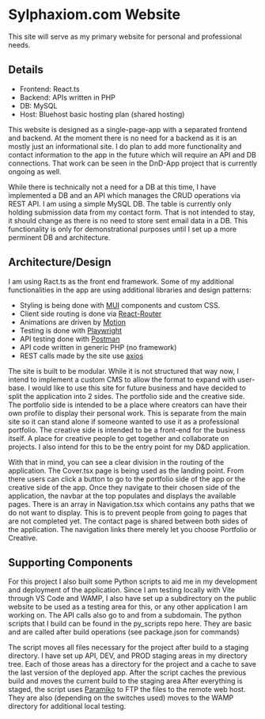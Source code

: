 # Sylphaxiom.com Website

This site will serve as my primary website for personal and professional needs.

## Details

- Frontend: React.ts
- Backend: APIs written in PHP
- DB: MySQL
- Host: Bluehost basic hosting plan (shared hosting)

This website is designed as a single-page-app with a separated frontend and
backend. At the moment there is no need for a backend as it is an mostly
just an informational site. I do plan to add more functionality and contact
information to the app in the future which will require an API and DB
connections. That work can be seen in the DnD-App project that is currently
ongoing as well.

While there is technically not a need for a DB at this time, I have implemented
a DB and an API which manages the CRUD operations via REST API. I am using a
simple MySQL DB. The table is currently only holding submission data from my
contact form. That is not intended to stay, it should change as there is no need
to store sent email data in a DB. This functionality is only for demonstrational
purposes until I set up a more perminent DB and architecture.

## Architecture/Design

I am using Ract.ts as the front end framework. Some of my additional functionalities
in the app are using additional libraries and design patterns: 

- Styling is being done with [MUI](https://mui.com/material-ui/ "MUI documentation") components and custom CSS.
- Client side routing is done via [React-Router](https://reactrouter.com/ "React-router v7 documentation")
- Animations are driven by [Motion](https://motion.dev/docs/react "Motion React documentation")
- Testing is done with [Playwright](https://playwright.dev/docs/ "Playwright documentation")
- API testing done with [Postman](https://www.postman.com/ "Postman home page")
- API code written in generic PHP (no framework)
- REST calls made by the site use [axios](https://axios-http.com/docs/intro "axios documentation")

The site is built to be modular. While it is not structured that way now, I intend to
implement a custom CMS to allow the format to expand with user-base. I would like to use
this site for future business and have decided to split the application into 2 sides.
The portfolio side and the creative side. The portfolio side is intended to be a place
where creators can have their own profile to display their personal work. This is
separate from the main site so it can stand alone if someone wanted to use it as
a professional portfolio. The creative side is intended to be a front-end for the
business itself. A place for creative people to get together and collaborate on
projects. I also intend for this to be the entry point for my D&D application.

With that in mind, you can see a clear division in the routing of the application.
The Cover.tsx page is being used as the landing point. From there users can click a
button to go to the portfolio side of the app or the creative side of the app. Once
they navigate to their chosen side of the application, the navbar at the top populates
and displays the available pages. There is an array in Navigation.tsx which contains
any paths that we do not want to display. This is to prevent people from going to 
pages that are not completed yet. The contact page is shared between both sides of
the application. The navigation links there merely let you choose Portfolio or Creative.

## Supporting Components

For this project I also built some Python scripts to aid me in my development and
deployment of the application. Since I am testing locally with Vite through VS Code and
WAMP, I also have set up a subdirectory on the public website to be used as a testing
area for this, or any other application I am working on. The API calls also go to and
from a subdomain. The python scripts that I build can be found in the py_scripts repo
here. They are basic and are called after build operations (see package.json for commands)

The script moves all files necessary for the project after build to a staging directory.
I have set up API, DEV, and PROD staging areas in my directory tree. Each of those areas
has a directory for the project and a cache to save the last version of the deployed app.
After the script caches the previous build and moves the current build to the staging area
After everything is staged, the script uses [Paramiko](https://docs.paramiko.org/en/stable/ "paramiko documentation")
to FTP the files to the remote web host. They are also (depending on the switches used) moves
to the WAMP directory for additional local testing.

